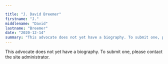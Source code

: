 ```yaml
---

title: "J. David Breemer"
firstname: "J."
middlename: "David"
lastname: "Breemer"
date: "2020-12-14"
summary: "This advocate does not yet have a biography. To submit one, please contact the site administrator."
---
```

This advocate does not yet have a biography. To submit one, please contact the site administrator.

